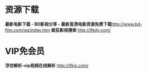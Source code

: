 # 资源下载

**最新电影下载 - BD影视分享 - 最新高清电影资源免费下载**http://www.bd-film.com/gq/index.htm
**疯狂影视搜索** http://ifkdy.com/
# VIP免会员

**浮空解析-vip视频在线解析** http://ifkjx.com/
